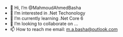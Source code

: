 - 👋 Hi, I’m @MahmoudAhmedBasha
- 👀 I’m interested in .Net Techonology 
- 🌱 I’m currently learning .Net Core 6
- 💞️ I’m looking to collaborate on ...
- 📫 How to reach me email: m.a.basha@outlook.com

<!---
MahmoudAhmedBasha/MahmoudAhmedBasha is a ✨ special ✨ repository because its `README.md` (this file) appears on your GitHub profile.
You can click the Preview link to take a look at your changes.
--->
